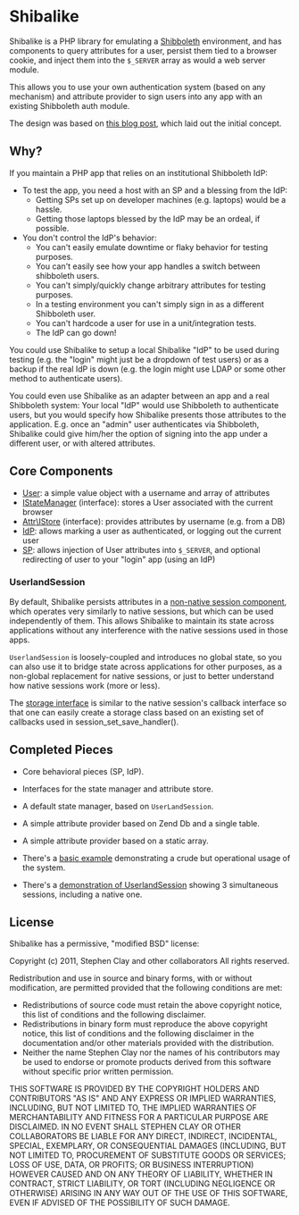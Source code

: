 # Shibalike

Shibalike is a PHP library for emulating a [Shibboleth](http://en.wikipedia.org/wiki/Shibboleth_%28Internet2%29)
environment, and has components to query attributes for a user, persist them tied to a
browser cookie, and inject them into the `$_SERVER` array as would a web server module.

This allows you to use your own authentication system (based on any mechanism) and
attribute provider to sign users into any app with an existing Shibboleth auth module.

The design was based on [this blog post](http://www.mrclay.org/2011/04/16/shibalike-a-php-emulation-of-a-shibboleth-environment/), 
which laid out the initial concept.

## Why?

If you maintain a PHP app that relies on an institutional Shibboleth IdP:

* To test the app, you need a host with an SP and a blessing from the IdP:
  * Getting SPs set up on developer machines (e.g. laptops) would be a hassle.
  * Getting those laptops blessed by the IdP may be an ordeal, if possible.
* You don't control the IdP's behavior:
  * You can't easily emulate downtime or flaky behavior for testing purposes.
  * You can't easily see how your app handles a switch between shibboleth users.
  * You can't simply/quickly change arbitrary attributes for testing purposes.
  * In a testing environment you can't simply sign in as a different Shibboleth user.
  * You can't hardcode a user for use in a unit/integration tests.
  * The IdP can go down!

You could use Shibalike to setup a local Shibalike "IdP" to be used during testing (e.g. the "login"
might just be a dropdown of test users) or as a backup if the real IdP is down (e.g. the 
login might use LDAP or some other method to authenticate users).

You could even use Shibalike as an adapter between an app and a real Shibboleth system:
Your local "IdP" would use Shibboleth to authenticate users, but you would specify how 
Shibalike presents those attributes to the application. E.g. once
an "admin" user authenticates via Shibboleth, Shibalike could give him/her the option
of signing into the app under a different user, or with altered attributes.

## Core Components

* [User](https://github.com/mrclay/shibalike/blob/master/src/Shibalike/User.php): a simple value object with a username and array of attributes
* [IStateManager](https://github.com/mrclay/shibalike/blob/master/src/Shibalike/IStateManager.php) (interface): stores a User associated with the current browser
* [Attr\IStore](https://github.com/mrclay/shibalike/blob/master/src/Shibalike/Attr/IStore.php) (interface): provides attributes by username (e.g. from a DB)
* [IdP](https://github.com/mrclay/shibalike/blob/master/src/Shibalike/IdP.php): allows marking a user as authenticated, or logging out the current user
* [SP](https://github.com/mrclay/shibalike/blob/master/src/Shibalike/SP.php): allows injection of User attributes into `$_SERVER`, and optional redirecting of user to your "login" app (using an IdP)

### UserlandSession

By default, Shibalike persists attributes in a 
[non-native session component](https://github.com/mrclay/shibalike/blob/master/src/Shibalike/Util/UserlandSession.php),
which operates very similarly to native sessions, but which can be used independently of 
them. This allows Shibalike to maintain its state across applications without any 
interference with the native sessions used in those apps.

`UserlandSession` is loosely-coupled and introduces no global state, so you can also use it
to bridge state across applications for other purposes, as a non-global replacement for 
native sessions, or just to better understand how native sessions work (more or less).

The [storage interface](https://github.com/mrclay/shibalike/blob/master/src/Shibalike/Util/UserlandSession/IStorage.php)
is similar to the native session's callback interface so that one can easily create a storage 
class based on an existing set of callbacks used in session_set_save_handler().

## Completed Pieces

* Core behavioral pieces (SP, IdP).
* Interfaces for the state manager and attribute store.
* A default state manager, based on `UserLandSession`.
* A simple attribute provider based on Zend Db and a single table.
* A simple attribute provider based on a static array.

* There's a [basic example](https://github.com/mrclay/shibalike/tree/master/examples/basic) demonstrating a crude but operational usage of the system.
* There's a [demonstration of UserlandSession](https://github.com/mrclay/shibalike/blob/master/examples/UserlandSession/simultaneous.php) showing 3 simultaneous sessions, including a native one.

## License

Shibalike has a permissive, "modified BSD" license:

Copyright (c) 2011, Stephen Clay and other collaborators
All rights reserved.

Redistribution and use in source and binary forms, with or without
modification, are permitted provided that the following conditions are met:

* Redistributions of source code must retain the above copyright notice, this list of conditions and the following disclaimer.
* Redistributions in binary form must reproduce the above copyright notice, this list of conditions and the following disclaimer in the documentation and/or other materials provided with the distribution.
* Neither the name Stephen Clay nor the names of his contributors may be used to endorse or promote products derived from this software without specific prior written permission.

THIS SOFTWARE IS PROVIDED BY THE COPYRIGHT HOLDERS AND CONTRIBUTORS "AS IS" AND
ANY EXPRESS OR IMPLIED WARRANTIES, INCLUDING, BUT NOT LIMITED TO, THE IMPLIED
WARRANTIES OF MERCHANTABILITY AND FITNESS FOR A PARTICULAR PURPOSE ARE
DISCLAIMED. IN NO EVENT SHALL STEPHEN CLAY OR OTHER COLLABORATORS BE LIABLE FOR ANY
DIRECT, INDIRECT, INCIDENTAL, SPECIAL, EXEMPLARY, OR CONSEQUENTIAL DAMAGES
(INCLUDING, BUT NOT LIMITED TO, PROCUREMENT OF SUBSTITUTE GOODS OR SERVICES;
LOSS OF USE, DATA, OR PROFITS; OR BUSINESS INTERRUPTION) HOWEVER CAUSED AND
ON ANY THEORY OF LIABILITY, WHETHER IN CONTRACT, STRICT LIABILITY, OR TORT
(INCLUDING NEGLIGENCE OR OTHERWISE) ARISING IN ANY WAY OUT OF THE USE OF THIS
SOFTWARE, EVEN IF ADVISED OF THE POSSIBILITY OF SUCH DAMAGE.